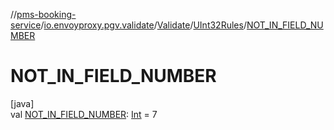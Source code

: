 //[pms-booking-service](../../../../index.md)/[io.envoyproxy.pgv.validate](../../index.md)/[Validate](../index.md)/[UInt32Rules](index.md)/[NOT_IN_FIELD_NUMBER](-n-o-t_-i-n_-f-i-e-l-d_-n-u-m-b-e-r.md)

# NOT_IN_FIELD_NUMBER

[java]\
val [NOT_IN_FIELD_NUMBER](-n-o-t_-i-n_-f-i-e-l-d_-n-u-m-b-e-r.md): [Int](https://kotlinlang.org/api/core/kotlin-stdlib/kotlin/-int/index.html) = 7